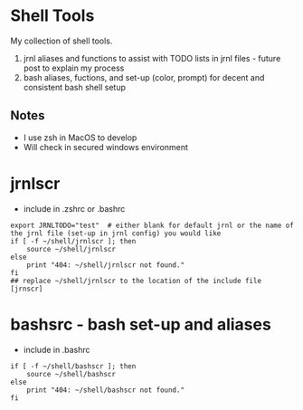 # Shell Tools

My collection of shell tools.
1. jrnl aliases and functions to assist with TODO lists in jrnl files - future post to explain my process
2. bash aliases, fuctions, and set-up (color, prompt) for decent and consistent bash shell setup

## Notes
- I use zsh in MacOS to develop
- Will check in secured windows environment

# jrnlscr
- include in .zshrc or .bashrc
```
export JRNLTODO="test"  # either blank for default jrnl or the name of the jrnl file (set-up in jrnl config) you would like
if [ -f ~/shell/jrnlscr ]; then
    source ~/shell/jrnlscr
else
    print "404: ~/shell/jrnlscr not found."
fi
## replace ~/shell/jrnlscr to the location of the include file [jrnscr]
```
# bashsrc - bash set-up and aliases
- include in .bashrc
```
if [ -f ~/shell/bashscr ]; then
    source ~/shell/bashscr
else
    print "404: ~/shell/bashscr not found."
fi
```
